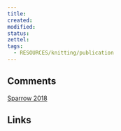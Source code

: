```yaml
---
title: 
created: 
modified: 
status:  
zettel: 
tags:
  - RESOURCES/knitting/publication
---
```

## Comments
[Sparrow 2018](https://www.ravelry.com/patterns/sources/sparrow-2018)
## Links

